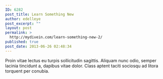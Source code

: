 ```yaml
---
ID: 6282
post_title: Learn Something New
author: edelleye
post_excerpt: ""
layout: post
permalink: >
  http://mydivein.com/learn-something-new-2/
published: true
post_date: 2013-06-26 02:48:34
---
```

Proin vitae lectus eu turpis sollicitudin sagittis. Aliquam nunc odio, semper lacinia tincidunt a, dapibus vitae dolor. Class aptent taciti sociosqu ad litora torquent per conubia.